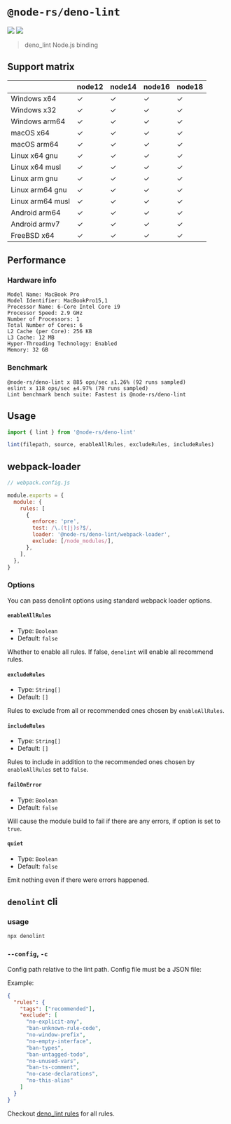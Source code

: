 # `@node-rs/deno-lint`

![](https://github.com/napi-rs/node-rs/workflows/CI/badge.svg)
![](https://img.shields.io/npm/dm/@node-rs/deno-lint.svg?sanitize=true)

> deno_lint Node.js binding

## Support matrix

|                  | node12 | node14 | node16 | node18 |
| ---------------- | ------ | ------ | ------ | ------ |
| Windows x64      | ✓      | ✓      | ✓      | ✓      |
| Windows x32      | ✓      | ✓      | ✓      | ✓      |
| Windows arm64    | ✓      | ✓      | ✓      | ✓      |
| macOS x64        | ✓      | ✓      | ✓      | ✓      |
| macOS arm64      | ✓      | ✓      | ✓      | ✓      |
| Linux x64 gnu    | ✓      | ✓      | ✓      | ✓      |
| Linux x64 musl   | ✓      | ✓      | ✓      | ✓      |
| Linux arm gnu    | ✓      | ✓      | ✓      | ✓      |
| Linux arm64 gnu  | ✓      | ✓      | ✓      | ✓      |
| Linux arm64 musl | ✓      | ✓      | ✓      | ✓      |
| Android arm64    | ✓      | ✓      | ✓      | ✓      |
| Android armv7    | ✓      | ✓      | ✓      | ✓      |
| FreeBSD x64      | ✓      | ✓      | ✓      | ✓      |

## Performance

### Hardware info

```
Model Name: MacBook Pro
Model Identifier: MacBookPro15,1
Processor Name: 6-Core Intel Core i9
Processor Speed: 2.9 GHz
Number of Processors: 1
Total Number of Cores: 6
L2 Cache (per Core): 256 KB
L3 Cache: 12 MB
Hyper-Threading Technology: Enabled
Memory: 32 GB
```

### Benchmark

```
@node-rs/deno-lint x 885 ops/sec ±1.26% (92 runs sampled)
eslint x 118 ops/sec ±4.97% (78 runs sampled)
Lint benchmark bench suite: Fastest is @node-rs/deno-lint
```

## Usage

```ts
import { lint } from '@node-rs/deno-lint'

lint(filepath, source, enableAllRules, excludeRules, includeRules)
```

## webpack-loader

```js
// webpack.config.js

module.exports = {
  module: {
    rules: [
      {
        enforce: 'pre',
        test: /\.(t|j)s?$/,
        loader: '@node-rs/deno-lint/webpack-loader',
        exclude: [/node_modules/],
      },
    ],
  },
}
```

### Options

You can pass denolint options using standard webpack loader options.

#### `enableAllRules`

- Type: `Boolean`
- Default: `false`

Whether to enable all rules. If false, `denolint` will enable all recommend rules.

#### `excludeRules`

- Type: `String[]`
- Default: `[]`

Rules to exclude from all or recommended ones chosen by `enableAllRules`.

#### `includeRules`

- Type: `String[]`
- Default: `[]`

Rules to include in addition to the recommended ones chosen by `enableAllRules` set to `false`.

#### `failOnError`

- Type: `Boolean`
- Default: `false`

Will cause the module build to fail if there are any errors, if option is set to `true`.

#### `quiet`

- Type: `Boolean`
- Default: `false`

Emit nothing even if there were errors happened.

## `denolint` cli

### usage

`npx denolint`

### `--config`, `-c`

Config path relative to the lint path. Config file must be a JSON file:

Example:

```json
{
  "rules": {
    "tags": ["recommended"],
    "exclude": [
      "no-explicit-any",
      "ban-unknown-rule-code",
      "no-window-prefix",
      "no-empty-interface",
      "ban-types",
      "ban-untagged-todo",
      "no-unused-vars",
      "ban-ts-comment",
      "no-case-declarations",
      "no-this-alias"
    ]
  }
}
```

Checkout [deno_lint rules](https://github.com/denoland/deno_lint/tree/main/docs/rules) for all rules.
